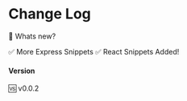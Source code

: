 # Change Log

📰 Whats new?

✅ More Express Snippets
✅ React Snippets Added!

#### Version

🆚 v0.0.2
